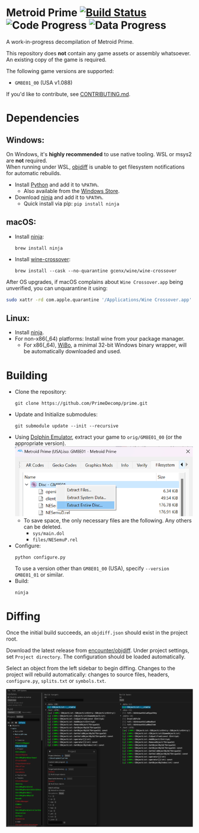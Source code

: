 Metroid Prime [![Build Status]][actions] ![Code Progress] ![Data Progress]
=============

[Build Status]: https://github.com/PrimeDecomp/prime/actions/workflows/build.yml/badge.svg
[actions]: https://github.com/PrimeDecomp/prime/actions/workflows/build.yml
[Code Progress]: https://img.shields.io/endpoint?label=Code&url=https%3A%2F%2Fprogress.decomp.club%2Fdata%2Fprime%2FGM8E01_00%2Fdol%2F%3Fmode%3Dshield%26measure%3Dcode
[Data Progress]: https://img.shields.io/endpoint?label=Data&url=https%3A%2F%2Fprogress.decomp.club%2Fdata%2Fprime%2FGM8E01_00%2Fdol%2F%3Fmode%3Dshield%26measure%3Ddata

A work-in-progress decompilation of Metroid Prime.

This repository does **not** contain any game assets or assembly whatsoever. An existing copy of the game is required.

The following game versions are supported:

- `GM8E01_00` (USA v1.088)
<!--
- `GM8E01_01` (USA v1.093)
- `GM8E01_48` (KOR v1.097)
-->

If you'd like to contribute, see [CONTRIBUTING.md](CONTRIBUTING.md).

Dependencies
============

Windows:
--------

On Windows, it's **highly recommended** to use native tooling. WSL or msys2 are **not** required.  
When running under WSL, [objdiff](#diffing) is unable to get filesystem notifications for automatic rebuilds.

- Install [Python](https://www.python.org/downloads/) and add it to `%PATH%`.
  - Also available from the [Windows Store](https://apps.microsoft.com/store/detail/python-311/9NRWMJP3717K).
- Download [ninja](https://github.com/ninja-build/ninja/releases) and add it to `%PATH%`.
  - Quick install via pip: `pip install ninja`

macOS:
------
- Install [ninja](https://github.com/ninja-build/ninja/wiki/Pre-built-Ninja-packages):
  ```
  brew install ninja
  ```
- Install [wine-crossover](https://github.com/Gcenx/homebrew-wine):
  ```
  brew install --cask --no-quarantine gcenx/wine/wine-crossover
  ```

After OS upgrades, if macOS complains about `Wine Crossover.app` being unverified, you can unquarantine it using:
```sh
sudo xattr -rd com.apple.quarantine '/Applications/Wine Crossover.app'
```

Linux:
------
- Install [ninja](https://github.com/ninja-build/ninja/wiki/Pre-built-Ninja-packages).
- For non-x86(_64) platforms: Install wine from your package manager.
  - For x86(_64), [WiBo](https://github.com/decompals/WiBo), a minimal 32-bit Windows binary wrapper, will be automatically downloaded and used.

Building
========

- Clone the repository:
  ```
  git clone https://github.com/PrimeDecomp/prime.git
  ```
- Update and Initialize submodules:
  ```
  git submodule update --init --recursive
  ```
- Using [Dolphin Emulator](https://dolphin-emu.org/), extract your game to `orig/GM8E01_00` (or the appropriate version).  
![](assets/dolphin-extract.png)
  - To save space, the only necessary files are the following. Any others can be deleted.
    - `sys/main.dol`
    - `files/NESemuP.rel`
- Configure:
  ```
  python configure.py
  ```
  To use a version other than `GM8E01_00` (USA), specify `--version GM8E01_01` or similar.
- Build:
  ```
  ninja
  ```

Diffing
=======

Once the initial build succeeds, an `objdiff.json` should exist in the project root. 

Download the latest release from [encounter/objdiff](https://github.com/encounter/objdiff). Under project settings, set `Project directory`. The configuration should be loaded automatically. 

Select an object from the left sidebar to begin diffing. Changes to the project will rebuild automatically: changes to source files, headers, `configure.py`, `splits.txt` or `symbols.txt`.

![](assets/objdiff.png)
